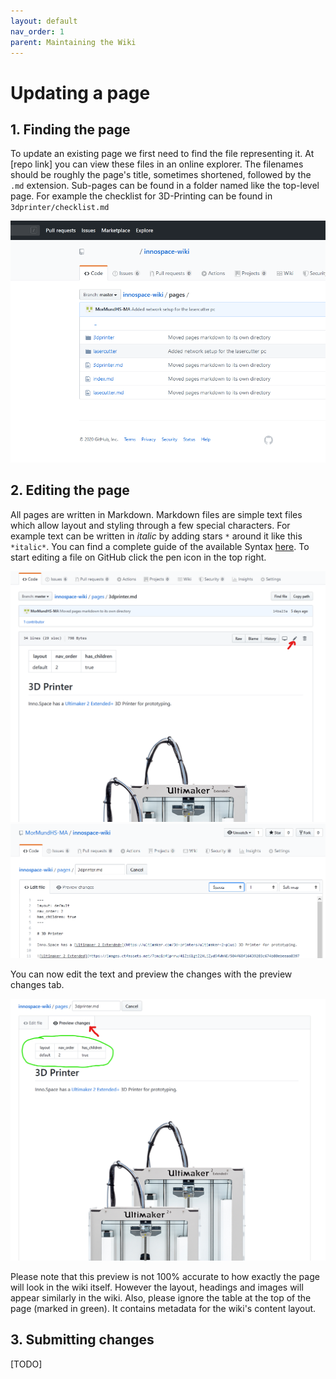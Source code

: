 ```yaml
---
layout: default 
nav_order: 1
parent: Maintaining the Wiki
---
```


# Updating a page

## 1. Finding the page

To update an existing page we first need to find the file representing it. At [repo link] you can view these files in an online explorer. The filenames should be roughly the page's title, sometimes shortened, followed by the `.md` extension. Sub-pages can be found in a folder named like the top-level page. For example the checklist for 3D-Printing can be found in `3dprinter/checklist.md`

![Github files view](./images/github.png)

## 2. Editing the page

All pages are written in Markdown. Markdown files are simple text files which allow layout and styling through a few special characters. For example text can be written in *italic* by adding stars `*` around it like this `*italic*`. You can find a complete guide of the available Syntax [here](https://guides.github.com/features/mastering-markdown/). To start editing a file on GitHub click the pen icon in the top right.

![github edit button](./images/github_edit.png)
![github editor](./images/github_editor.png)

You can now edit the text and preview the changes with the preview changes tab.

![github preview](./images/github_preview.png)

Please note that this preview is not 100% accurate to how exactly the page will look in the wiki itself. However the layout, headings and images will appear similarly in the wiki.
Also, please ignore the table at the top of the page (marked in green). It contains metadata for the wiki's content layout.

## 3. Submitting changes

[TODO]
